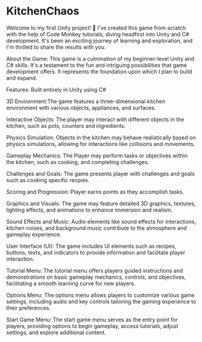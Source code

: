 # KitchenChaos
 Welcome to my first Unity project! 🚀
I've created this game from scratch with the help of Code Monkey tutorials, diving headfirst into Unity and C# development. It's been an exciting journey of learning and exploration, and I'm thrilled to share the results with you.

About the Game:
This game is a culmination of my beginner-level Unity and C# skills. It's a testament to the fun and intriguing possibilities that game development offers. It represents the foundation upon which I plan to build and expand.

Features:
Built entirely in Unity using C#

3D Environment:The game features a three-dimensional kitchen environment with various objects, appliances, and surfaces.

Interactive Objects: The player may interact with different objects in the kitchen, such as pots, counters and ingredients.

Physics Simulation: Objects in the kitchen may behave realistically based on physics simulations, allowing for interactions like collisions and movements.

Gameplay Mechanics: The Player may perform tasks or objectives within the kitchen, such as cooking, and completing challenges.

Challenges and Goals: The game presents player with challenges and goals such as cooking specific recpies.

Scoring and Progression: Player earns points as they accomplish tasks.

Graphics and Visuals: The game may feature detailed 3D graphics, textures, lighting effects, and animations to enhance immersion and realism.

Sound Effects and Music: Audio elements like sound effects for interactions, kitchen noises, and background music contribute to the atmosphere and gameplay experience.

User Interface (UI): The game includes UI elements such as recipes, buttons, texts, and indicators to provide information and facilitate player interaction.

Tutorial Menu: The tutorial menu offers players guided instructions and demonstrations on basic gameplay mechanics, controls, and objectives, facilitating a smooth learning curve for new players.

Options Menu: The options menu allows players to customize various game settings, including audio and key controls tailoring the gaming experience to their preferences.

Start Game Menu: The start game menu serves as the entry point for players, providing options to begin gameplay, access tutorials, adjust settings, and explore additional content.
